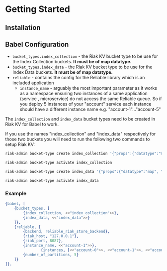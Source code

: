 # Getting Started

## Installation



## Babel Configuration

- `bucket_types.index_collection` - the Riak KV bucket type to be use for the Index Collection buckets. **It must be of map datatype.**
- `bucket_types.index_data` - the Riak KV bucket type to be use for the Index Data buckets. **It must be of map datatype.**
- `reliable` - contains the config for the Reliable library which is an included application
    - `instance_name` - arguably the most important parameter as it works as a namespace ensuring two instances of a same application (service , microservice) do not access the same Reliable queue. So if you deploy 5 instances of your "account" service each instance should have a different instance name e.g. "account-1"..."account-5"

The `index_collection` and `index_data` bucket types need to be created in Riak KV for Babel to work.

If you use the names "index_collection" and "index_data" respectively for those two buckets you will need to run the following two commands to setup Riak KV:

```bash
riak-admin bucket-type create index_collection '{"props":{"datatype":"map", "n_val":3, "pw":"quorum", "pr":"quorum"}}'

riak-admin bucket-type activate index_collection
```

```bash
riak-admin bucket-type create index_data '{"props":{"datatype":"map", "n_val":3, "pw":"quorum", "pr":"quorum", "notfound_ok":false, "basic_quorum":true}}'

riak-admin bucket-type activate index_data
```



### Example

```erlang
{babel, [
    {bucket_types, [
        {index_collection, <<"index_collection">>},
        {index_data, <<"index_data">>}
    ]},
    {reliable, [
        {backend, reliable_riak_store_backend},
        {riak_host, "127.0.0.1"},
        {riak_port, 8087},
        {instance_name, <<"account-1">>},
				{instances, [<<"account-0">>, <<"account-1">>, <<"account-2">>]},
        {number_of_partitions, 5}
    ]}
]}.
```


